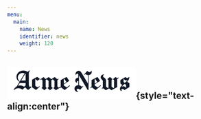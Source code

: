 ```yaml
---
menu:
  main:
    name: News
    identifier: news
    weight: 120
---
```

![News](news.png){style="text-align:center"}
-----------------
